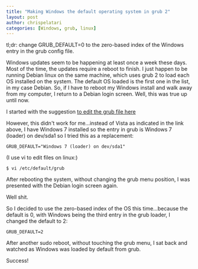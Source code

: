 ```yaml
---
title: "Making Windows the default operating system in grub 2"
layout: post
author: chrispelatari
categories: [Windows, grub, linux]
---
```


tl;dr: change GRUB_DEFAULT=0 to the zero-based index of the Windows entry in the grub config file.

Windows updates seem to be happening at least once a week these days. Most of the time, the updates require a reboot to finish. I just happen to be running Debian linux on the same machine, which uses grub 2 to load each OS installed on the system. The default OS loaded is the first one in the list, in my case Debian. So, if I have to reboot my Windows install and walk away from my computer, I return to a Debian login screen. Well, this was true up until now.

I started with the suggestion [to edit the grub file here](https://www.danbishop.org/2011/05/26/make-windows-the-default-operating-system-in-grub2-even-after-ubuntu-updates/)

However, this didn't work for me...instead of Vista as indicated in the link above, I have Windows 7 installed so the entry in grub is Windows 7 (loader) on dev/sda1 so I tried this as a replacement:

```
GRUB_DEFAULT="Windows 7 (loader) on dev/sda1"
```

(I use vi to edit files on linux:)

```
$ vi /etc/default/grub
```

After rebooting the system, without changing the grub menu position, I was presented with the Debian login screen again.

Well shit.

So I decided to use the zero-based index of the OS this time...because the default is 0, with Windows being the third entry in the grub loader, I changed the default to 2:

```
GRUB_DEFAULT=2
```

After another sudo reboot, without touching the grub menu, I sat back and watched as Windows was loaded by default from grub.

Success!

